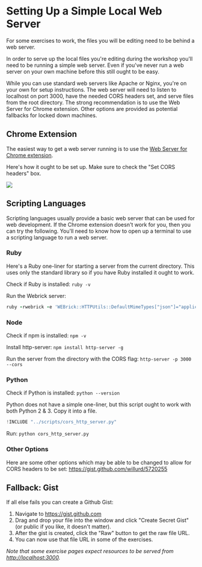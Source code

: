 # Setting Up a Simple Local Web Server

For some exercises to work, the files you will be editing need to be behind a web server.

In order to serve up the local files you're editing during the workshop you'll need to be running a simple web server. Even if you've never run a web server on your own machine before this still ought to be easy.

While you can use standard web servers like Apache or Nginx, you're on your own for setup instructions. The web server will need to listen to localhost on port 3000, have the needed CORS headers set, and serve files from the root directory. The strong recommendation is to use the Web Server for Chrome extension. Other options are provided as potential fallbacks for locked down machines.

## Chrome Extension

The easiest way to get a web server running is to use the [Web Server for Chrome extension](https://chrome.google.com/webstore/detail/web-server-for-chrome/ofhbbkphhbklhfoeikjpcbhemlocgigb?hl=en).

Here's how it ought to be set up. Make sure to check the "Set CORS headers" box.

![](/assets/images/web-server-for-chrome.png)

## Scripting Languages

Scripting languages usually provide a basic web server that can be used for web development. If the Chrome extension doesn't work for you, then you can try the following. You'll need to know how to open up a terminal to use a scripting language to run a web server.

### Ruby

Here's a Ruby one-liner for starting a server from the current directory. This uses only the standard library so if you have Ruby installed it ought to work.

Check if Ruby is installed: `ruby -v`

Run the Webrick server:

```ruby
ruby -rwebrick -e 'WEBrick::HTTPUtils::DefaultMimeTypes["json"]="application/json";WEBrick::HTTPServer.new(Port: 3000, DocumentRoot: Dir.pwd, RequestCallback: Proc.new{|req,res| res["Access-Control-Allow-Origin"] = "*" }).start'
```

### Node

Check if npm is installed: `npm -v`

Install http-server:
`npm install http-server -g`

Run the server from the directory with the CORS flag:
`http-server -p 3000 --cors`

### Python

Check if Python is installed: `python --version`

Python does not have a simple one-liner, but this script ought to work with both Python 2 & 3. Copy it into a file.

```python
!INCLUDE "../scripts/cors_http_server.py"
```

Run: `python cors_http_server.py`

### Other Options

Here are some other options which may be able to be changed to allow for CORS headers to be set:
https://gist.github.com/willurd/5720255

## Fallback: Gist

If all else fails you can create a Github Gist:

1. Navigate to https://gist.github.com
2. Drag and drop your file into the window and click "Create Secret Gist" (or public if you like, it doesn't matter).
3. After the gist is created, click the "Raw" button to get the raw file URL.
4. You can now use that file URL in some of the exercises.

_Note that some exercise pages expect resources to be served from <http://localhost:3000>._
